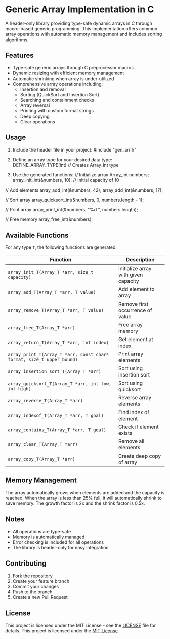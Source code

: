# Generic Array Implementation in C

A header-only library providing type-safe dynamic arrays in C through macro-based generic programming. This implementation offers common array operations with automatic memory management and includes sorting algorithms.

## Features

- Type-safe generic arrays through C preprocessor macros
- Dynamic resizing with efficient memory management
- Automatic shrinking when array is under-utilized
- Comprehensive array operations including:
  - Insertion and removal
  - Sorting (QuickSort and Insertion Sort)
  - Searching and containment checks
  - Array reversal
  - Printing with custom format strings
  - Deep copying
  - Clear operations

## Usage

1. Include the header file in your project:
#include "gen_arr.h"

2. Define an array type for your desired data type:
DEFINE_ARRAY_TYPE(int)  // Creates Array_int type

3. Use the generated functions:
// Initialize array
Array_int numbers;
array_init_int(&numbers, 10);  // Initial capacity of 10

// Add elements
array_add_int(&numbers, 42);
array_add_int(&numbers, 17);

// Sort array
array_quicksort_int(&numbers, 0, numbers.length - 1);

// Print array
array_print_int(&numbers, "%d ", numbers.length);

// Free memory
array_free_int(&numbers);

## Available Functions

For any type `T`, the following functions are generated:

| Function | Description |
|----------|-------------|
| `array_init_T(Array_T *arr, size_t capacity)` | Initialize array with given capacity |
| `array_add_T(Array_T *arr, T value)` | Add element to array |
| `array_remove_T(Array_T *arr, T value)` | Remove first occurrence of value |
| `array_free_T(Array_T *arr)` | Free array memory |
| `array_return_T(Array_T *arr, int index)` | Get element at index |
| `array_print_T(Array_T *arr, const char* format, size_t upper_bound)` | Print array elements |
| `array_insertion_sort_T(Array_T *arr)` | Sort using insertion sort |
| `array_quicksort_T(Array_T *arr, int low, int high)` | Sort using quicksort |
| `array_reverse_T(Array_T *arr)` | Reverse array elements |
| `array_indexof_T(Array_T *arr, T goal)` | Find index of element |
| `array_contains_T(Array_T *arr, T goal)` | Check if element exists |
| `array_clear_T(Array_T *arr)` | Remove all elements |
| `array_copy_T(Array_T *arr)` | Create deep copy of array |

## Memory Management

The array automatically grows when elements are added and the capacity is reached. When the array is less than 25% full, it will automatically shrink to save memory. The growth factor is 2x and the shrink factor is 0.5x.

## Notes

- All operations are type-safe
- Memory is automatically managed
- Error checking is included for all operations
- The library is header-only for easy integration

## Contributing

1. Fork the repository
2. Create your feature branch
3. Commit your changes
4. Push to the branch
5. Create a new Pull Request

## License

This project is licensed under the MIT License - see the [LICENSE](LICENSE) file for details.
This project is licensed under the [MIT License](https://opensource.org/licenses/MIT). 
